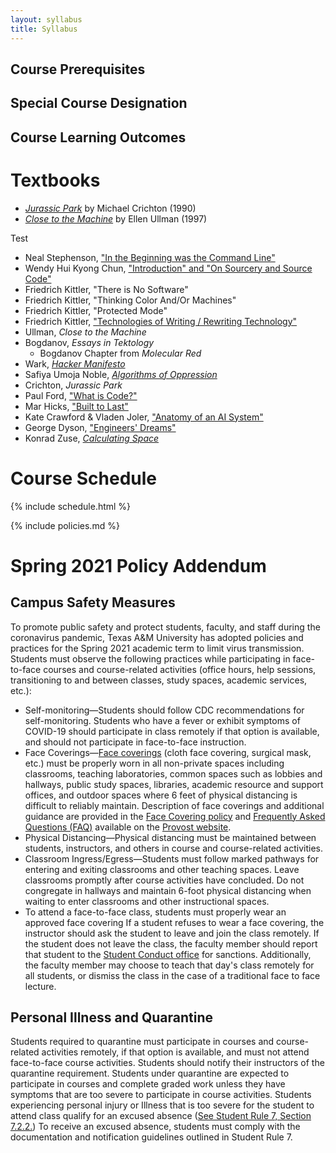 ```yaml
---
layout: syllabus
title: Syllabus
---
```


## Course Prerequisites

## Special Course Designation

## Course Learning Outcomes

# Textbooks

* [*Jurassic Park*](https://www.google.com/books/edition/Jurassic_Park/MNeEFe9qU3cC?hl=en&gbpv=0) by Michael Crichton (1990)
* [*Close to the Machine*](https://www.google.com/books/edition/Close_to_the_Machine/Nc58pe_KSQAC?hl=en&gbpv=0) by Ellen Ullman (1997)

Test

* Neal Stephenson, ["In the Beginning was the Command Line"](http://cristal.inria.fr/~weis/info/commandline.html)
* Wendy Hui Kyong Chun, ["Introduction" and "On Sourcery and Source Code"](https://ebookcentral.proquest.com/lib/tamucs/detail.action?docID=3339277)
* Friedrich Kittler, "There is No Software"
* Friedrich Kittler, "Thinking Color And/Or Machines"
* Friedrich Kittler, "Protected Mode"
* Friedrich Kittler, ["Technologies of Writing / Rewriting Technology"](https://web.archive.org/web/20010111211800/https://www.emory.edu/ALTJNL/Articles/kittler/kit1.htm)
* Ullman, *Close to the Machine*
* Bogdanov, *Essays in Tektology*
	* Bogdanov Chapter from *Molecular Red*
* Wark, [*Hacker Manifesto*](https://ebookcentral.proquest.com/lib/tamucs/detail.action?docID=3300116)
* Safiya Umoja Noble, [*Algorithms of Oppression*](https://ebookcentral.proquest.com/lib/tamucs/detail.action?docID=4834260)
* Crichton, *Jurassic Park*
* Paul Ford, ["What is Code?"](https://www.bloomberg.com/graphics/2015-paul-ford-what-is-code/)
* Mar Hicks, ["Built to Last"](https://logicmag.io/care/built-to-last/)
* Kate Crawford & Vladen Joler, ["Anatomy of an AI System"](https://anatomyof.ai/)
* George Dyson, ["Engineers' Dreams"](https://web.archive.org/web/20120620084640/http://www.edge.org/documents/archive/edge250.html#dyson)
* Konrad Zuse, [*Calculating Space*](https://philpapers.org/archive/ZUSRR.pdf)

# Course Schedule

{% include schedule.html %}

{% include policies.md %}

# Spring 2021 Policy Addendum

## Campus Safety Measures

To promote public safety and protect students, faculty, and staff during the coronavirus pandemic, Texas A&amp;M University has adopted policies and practices for the Spring 2021 academic term to limit virus transmission. Students must observe the following practices while participating in face-to-face courses and course-related activities (office hours, help sessions, transitioning to and between classes, study spaces, academic services, etc.):

* Self-monitoring—Students should follow CDC recommendations for self-monitoring. Students who have a fever or exhibit symptoms of COVID-19 should participate in class remotely if that option is available, and should not participate in face-to-face instruction.
* Face Coverings—[Face coverings](https://rules-saps.tamu.edu/PDFs/34.99.99.M0.03.pdf) (cloth face covering, surgical mask, etc.) must be properly worn in all non-private spaces including classrooms, teaching laboratories, common spaces such as lobbies and hallways, public study spaces, libraries, academic resource and support offices, and outdoor spaces where 6 feet of physical distancing is difficult to reliably maintain. Description of face coverings and additional guidance are provided in the [Face Covering policy](https://rules-saps.tamu.edu/PDFs/34.99.99.M0.03.pdf) and [Frequently Asked Questions (FAQ)](https://provost.tamu.edu/Menu/News/TAMU-Face-Covering-FAQs) available on the [Provost website](https://provost.tamu.edu/Menu/News/TAMU-Face-Covering-FAQs).
* Physical Distancing—Physical distancing must be maintained between students, instructors, and others in course and course-related activities.
* Classroom Ingress/Egress—Students must follow marked pathways for entering and exiting classrooms and other teaching spaces. Leave classrooms promptly after course activities have concluded. Do not congregate in hallways and maintain 6-foot physical distancing when waiting to enter classrooms and other instructional spaces.
* To attend a face-to-face class, students must properly wear an approved face covering If a student refuses to wear a face covering, the instructor should ask the student to leave and join the class remotely. If the student does not leave the class, the faculty member should report that student to the [Student Conduct office](https://studentlife.tamu.edu/sco/face-covering-violations/) for sanctions. Additionally, the faculty member may choose to teach that day's class remotely for all students, or dismiss the class in the case of a traditional face to face lecture.

## Personal Illness and Quarantine

Students required to quarantine must participate in courses and course-related activities remotely, if that option is available, and must not attend face-to-face course activities. Students should notify their instructors of the quarantine requirement. Students under quarantine are expected to participate in courses and complete graded work unless they have symptoms that are too severe to participate in course activities.  Students experiencing personal injury or Illness that is too severe for the student to attend class qualify for an excused absence ([See Student Rule 7, Section 7.2.2.](https://student-rules.tamu.edu/rule07/)) To receive an excused absence, students must comply with the documentation and notification guidelines outlined in Student Rule 7.
